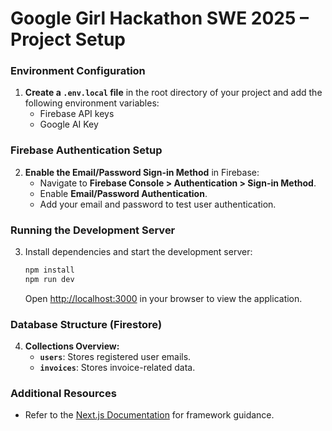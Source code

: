 # Google Girl Hackathon SWE 2025 – Project Setup  

### **Environment Configuration**  
1. **Create a `.env.local` file** in the root directory of your project and add the following environment variables:  
   - Firebase API keys  
   - Google AI Key  

### **Firebase Authentication Setup**  
2. **Enable the Email/Password Sign-in Method** in Firebase:  
   - Navigate to **Firebase Console > Authentication > Sign-in Method**.  
   - Enable **Email/Password Authentication**.  
   - Add your email and password to test user authentication.  

### **Running the Development Server**  
3. Install dependencies and start the development server:  
   ```bash
   npm install
   npm run dev
   ```  
   Open [http://localhost:3000](http://localhost:3000) in your browser to view the application.  

### **Database Structure (Firestore)**  
4. **Collections Overview:**  
   - **`users`**: Stores registered user emails.  
   - **`invoices`**: Stores invoice-related data.  

### **Additional Resources**  
- Refer to the [Next.js Documentation](https://nextjs.org/docs) for framework guidance.  
